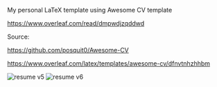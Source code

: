 My personal LaTeX template using Awesome CV template 

https://www.overleaf.com/read/dmpwdjzqddwd

Source:

https://github.com/posquit0/Awesome-CV

https://www.overleaf.com/latex/templates/awesome-cv/dfnvtnhzhhbm


![resume v5](https://user-images.githubusercontent.com/59489624/182055883-9bd6bcd2-4bd7-43c2-a85b-8be1b0d4bd55.png)
![resume v6](https://user-images.githubusercontent.com/59489624/182055887-c2c568a7-53c7-45b6-9171-b6cc5c74c381.png)
